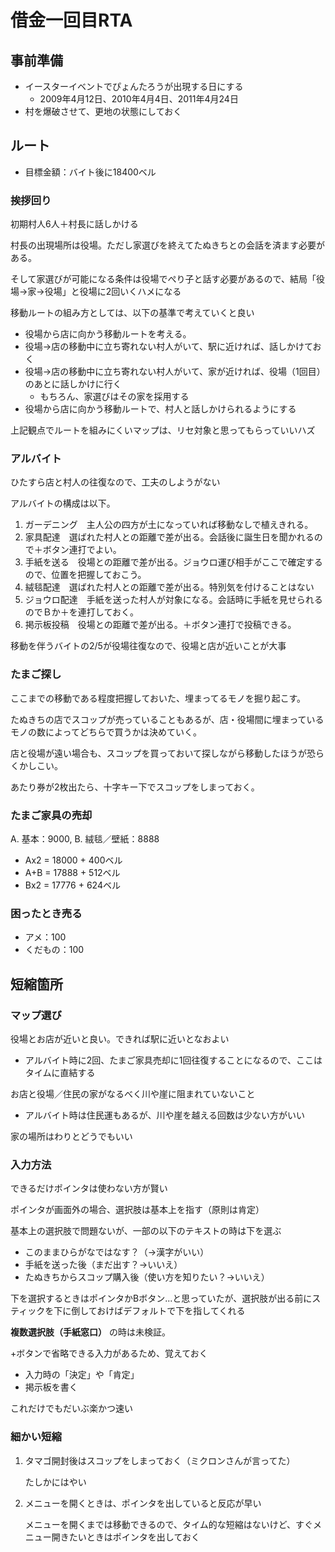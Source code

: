# 借金一回目RTA

## 事前準備
- イースターイベントでぴょんたろうが出現する日にする
    - 2009年4月12日、2010年4月4日、2011年4月24日
- 村を爆破させて、更地の状態にしておく

## ルート
- 目標金額：バイト後に18400ベル

### 挨拶回り
初期村人6人＋村長に話しかける

村長の出現場所は役場。ただし家選びを終えてたぬきちとの会話を済ます必要がある。

そして家選びが可能になる条件は役場でぺり子と話す必要があるので、結局「役場→家→役場」と役場に2回いくハメになる

移動ルートの組み方としては、以下の基準で考えていくと良い

- 役場から店に向かう移動ルートを考える。
- 役場→店の移動中に立ち寄れない村人がいて、駅に近ければ、話しかけておく
- 役場→店の移動中に立ち寄れない村人がいて、家が近ければ、役場（1回目）のあとに話しかけに行く
    - もちろん、家選びはその家を採用する
- 役場から店に向かう移動ルートで、村人と話しかけられるようにする

上記観点でルートを組みにくいマップは、リセ対象と思ってもらっていいハズ

### アルバイト
ひたすら店と村人の往復なので、工夫のしようがない

アルバイトの構成は以下。

1. ガーデニング　主人公の四方が土になっていれば移動なしで植えきれる。
2. 家具配達　選ばれた村人との距離で差が出る。会話後に誕生日を聞かれるので＋ボタン連打でよい。
3. 手紙を送る　役場との距離で差が出る。ジョウロ運び相手がここで確定するので、位置を把握しておこう。
4. 絨毯配達　選ばれた村人との距離で差が出る。特別気を付けることはない
5. ジョウロ配達　手紙を送った村人が対象になる。会話時に手紙を見せられるのでＢか＋を連打しておく。
6. 掲示板投稿　役場との距離で差が出る。＋ボタン連打で投稿できる。

移動を伴うバイトの2/5が役場往復なので、役場と店が近いことが大事

### たまご探し
ここまでの移動である程度把握しておいた、埋まってるモノを掘り起こす。

たぬきちの店でスコップが売っていることもあるが、店・役場間に埋まっているモノの数によってどちらで買うかは決めていく。

店と役場が遠い場合も、スコップを買っておいて探しながら移動したほうが恐らくかしこい。

あたり券が2枚出たら、十字キー下でスコップをしまっておく。

### たまご家具の売却
A. 基本：9000, B. 絨毯／壁紙：8888

- Ax2 = 18000 + 400ベル
- A+B = 17888 + 512ベル
- Bx2 = 17776 + 624ベル
  
### 困ったとき売る
- アメ：100
- くだもの：100

## 短縮箇所

### マップ選び
役場とお店が近いと良い。できれば駅に近いとなおよい

- アルバイト時に2回、たまご家具売却に1回往復することになるので、ここはタイムに直結する

お店と役場／住民の家がなるべく川や崖に阻まれていないこと

- アルバイト時は住民運もあるが、川や崖を越える回数は少ない方がいい

家の場所はわりとどうでもいい

### 入力方法
できるだけポインタは使わない方が賢い

ポインタが画面外の場合、選択肢は基本上を指す（原則は肯定）

基本上の選択肢で問題ないが、一部の以下のテキストの時は下を選ぶ

- このままひらがなではなす？（→漢字がいい）
- 手紙を送った後（まだ出す？→いいえ）
- たぬきちからスコップ購入後（使い方を知りたい？→いいえ）

下を選択するときはポインタかBボタン...と思っていたが、選択肢が出る前にスティックを下に倒しておけばデフォルトで下を指してくれる

**複数選択肢（手紙窓口）** の時は未検証。

+ボタンで省略できる入力があるため、覚えておく

- 入力時の「決定」や「肯定」
- 掲示板を書く

これだけでもだいぶ楽かつ速い

### 細かい短縮
1. タマゴ開封後はスコップをしまっておく（ミクロンさんが言ってた）

    たしかにはやい
    
2. メニューを開くときは、ポインタを出していると反応が早い

    メニューを開くまでは移動できるので、タイム的な短縮はないけど、すぐメニュー開きたいときはポインタを出しておく
